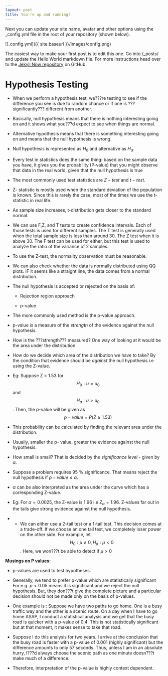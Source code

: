 ```yaml
---
layout: post
title: You're up and running!
---
```


Next you can update your site name, avatar and other options using the _config.yml file in the root of your repository (shown below).

![_config.yml]({{ site.baseurl }}/images/config.png)

The easiest way to make your first post is to edit this one. Go into /_posts/ and update the Hello World markdown file. For more instructions head over to the [Jekyll Now repository](https://github.com/barryclark/jekyll-now) on GitHub.





Hypothesis Testing
==================

-   When we perform a hypothesis test, we???re testing to see if the
    difference you see is due to random chance or if one is
    ???significantly??? different from another.

-   Basically, null hypothesis means that there is nothing interesting
    going on and it shows what you???d expect to see when things are
    normal.

-   Alternative hypothesis means that there is something interesting
    going on and means that the null hypothesis is wrong.

-   Null hypothesis is represented as $H_{0}$ and alternative as
    $H_{a}$.

-   Every test in statistics does the same thing: based on the sample
    data you have, it gives you the probability (P-value) that you might
    observe that data in the real world, given that the null hypothesis
    is true

-   The most commonly used test statistics are $Z-test$ and $t-test$.

-   Z- statistic is mostly used when the standard deviation of the
    population is known. Since this is rarely the case, most of the
    times we use the t-statistic in real life.

-   As sample size increases, t-distribution gets closer to the standard
    normal.

-   We can use F,Z, and T tests to create confidence intervals. Each of
    those tests is used for different samples. The T test is generally
    used when the total sample size is less than around 30. The Z test
    when it is above 30. The F test can be used for either, but this
    test is used to analyze the ratio of the variance of 2 samples.

-   To use the Z-test, the normality observation must be reasonable.

-   We can also check whether the data is normally distributed using QQ
    plots. IF it seems like a straight line, the data comes from a
    normal distribution.

-   The null hypothesis is accepted or rejected on the basis of:

    -   Rejection region approach

    -   p-value

-   The more commonly used method is the p-value approach.

-   p-value is a measure of the *strength* of the evidence against the
    null hypothesis.

-   How is the ???strength??? measured? One way of looking at it would be
    the area under the distribution.

-   How do we decide which area of the distribution we have to take? By
    the condition that evidence should be *against* the null hypothesis
    i.e using the Z-value.

-   Eg: Suppose Z = 1.53 for $$H_{0} : u = u_{0}$$ and
    $$H_{a} : u > u_{0}$$. Then, the p-value will be given as
    $$p-value = P(Z \geq 1.53)$$

-   This probability can be calculated by finding the relevant area
    under the distribution.

-   Usually, smaller the p- value, greater the evidence against the null
    hypothesis.

-   How small is small? That is decided by the *significance level* -
    given by $\alpha$.

-   Suppose a problem requires 95 $\%$ significance. That means reject
    the null hypothesis if $p-value \leq \alpha$.

-   $\alpha$ can be also interpreted as the area under the curve which
    has a corresponding Z-value.

-   Eg: For $\alpha = 0.0025$, the Z-value is 1.96 i.e
    $Z_{\alpha} = 1.96$. Z-values far out in the tails give strong
    evidence against the null hypothesis.

-   -   We can either use a 2-tail test or a 1-tail test. This decision
    comes at a trade-off. If we choose an one tail test, we completely
    loser power on the other side. For example, let
    $$H_{0}: \mu \neq 0, H_{a}: \mu < 0$$. Here, we won???t be able to
    detect if $\mu > 0$

**Musings on P values:**

-   p-values are used to test hypotheses.

-   Generally, we tend to prefer p-value which are statistically
    significant For e.g. $p < 0.05$ means it is significant and we
    reject the null hypothesis. But, they don???t give the complete
    picture and a particular decision should not be made only on the
    basis of p-values.

-   One example is : Suppose we have two paths to go home. One is a busy
    traffic way and the other is a scenic route. On a day when I have to
    go home ASAP, I conduct a statistical analysis and we get that the
    busy road is quicker with a p-value of $0.4$. This is not
    statistically significant but at that moment, it makes sense to take
    that road.

-   Suppose I do this analysis for two years. I arrive at the conclusion
    that the busy road is faster with a p-value of $0.001$ (highly
    significant) but the difference amounts to only 57 seconds. Thus,
    unless I am in an absolute hurry, I???d always choose the scenic path
    as one minute doesn???t make much of a difference.

-   Therefore, interpretation of the p-value is highly context
    dependent.


